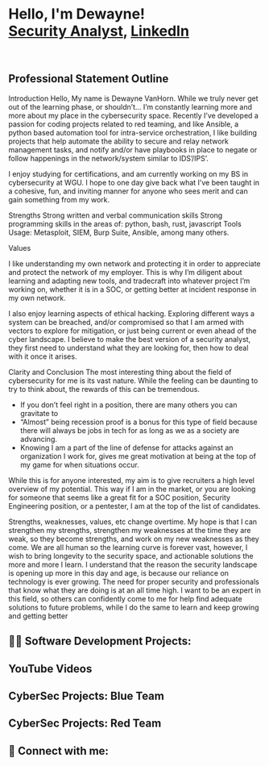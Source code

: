 <!--
**clockwork360/clockwork360** is a ✨ _special_ ✨ repository because its `README.md` (this file) appears on your GitHub profile.
-->

<h1>Hello, I'm Dewayne! <br/><a href="https://github.com/clockwork360">Security Analyst</a>, <a href="https://www.linkedin.com/in/dewayne-vanhorn-5244ab80/">LinkedIn</a></h1>

<br/><h2>Professional Statement Outline</h2>
Introduction
Hello,
My name is Dewayne VanHorn.
While we truly never get out of the learning phase, or shouldn’t… I’m constantly learning more and more about my place in the cybersecurity space. Recently I’ve developed a passion for coding projects related to red teaming, and like Ansible, a python based automation tool for intra-service orchestration, I like building projects that help automate the ability to secure and relay network management tasks, and notify and/or have playbooks in place to negate or follow happenings in the network/system similar to IDS’/IPS’.

I enjoy studying for certifications, and am currently  working on my BS in cybersecurity at WGU. I hope to one day give back what I’ve been taught in a cohesive, fun, and inviting manner for anyone who sees merit and can gain something from my work. 


Strengths
Strong written and verbal communication skills
Strong programming skills in the areas of: python, bash, rust, javascript
Tools Usage: Metasploit, SIEM, Burp Suite, Ansible, among many others. 


Values

I like understanding my own network and protecting it in order to appreciate and protect the network of my employer. This is why I’m diligent about learning and adapting new tools, and tradecraft into whatever project I’m working on, whether it is in a SOC, or getting better at incident response in my own network.

I also enjoy learning aspects of ethical hacking. Exploring different ways a system can be breached, and/or compromised so that I am armed with vectors to explore for mitigation, or just being current or even ahead of the cyber landscape. I believe to make the best version of a security analyst, they first need to understand what they are looking for, then how to deal with it once it arises. 


Clarity and Conclusion
The most interesting thing about the field of cybersecurity for me is its vast nature. While the feeling can be daunting to try to think about, the rewards of this can be tremendous. 
- If you don’t feel right in a position, there are many others you can gravitate to
-  “Almost” being recession proof is a bonus for this type of field because there will always be jobs in tech for as long as we as a society are advancing.
- Knowing I am a part of the line of defense for attacks against an organization I work for, gives me great motivation at being at the top of my game for when situations occur.  

While this is for anyone interested, my aim is to give recruiters a high level overview of my potential. This way if I am in the market, or you are looking for someone that seems like a great fit for a SOC position, Security Engineering position, or a pentester, I am at the top of the list of candidates. 


Strengths, weaknesses, values, etc change overtime. My hope is that I can strengthen my strengths, strengthen my weaknesses at the time they are weak, so they become strengths, and work on my new weaknesses as they come. We are all human so the learning curve is forever vast, however, I wish to bring longevity to the security space, and actionable solutions the more and more I learn. I understand that the reason the security landscape is opening up more in this day and age, is because our reliance on technology is ever growing. The need for proper security and professionals that know what they are doing is at an all time high. I want to be an expert in this field, so others can confidently come to me for help find adequate solutions to future problems, while I do the same to learn and keep growing and getting better 




<h2>👨‍💻 Software Development Projects:</h2>
<!--
- <b>Data Structures and Algorithms Practice (AlgoExpert)</b>
  - [Praciting DS & Algos in Python](https://github.com/joshmadakor1/Algorithms-Practice)
- <b>Full Stack Web App (React, NodeJS, Azure, and Machine Learning Components)</b>
  - [Image Analysis Middleware](https://github.com/joshmadakor1/4chan-Image-Analysis-Middleware-C964) <b><i>(Potentially NSFW)</b></i>
- <b>PowerShell</b>
  - [Windows EventLog: Failed RDP Logins Source IP to full GeoData Conversion](https://github.com/joshmadakor1/Sentinel-Lab)
  - [JWipe (Disk Wiping Utility)](https://github.com/joshmadakor1/Jwipe.PowerShell)
  - [Active Directory Bulk User Creation](https://github.com/joshmadakor1/AD_PS)
  - [FIM (File Integrity Monitor)](https://github.com/joshmadakor1/PowerShell-Integrity-FIM)
- <b>C# (.NET Desktop Applications)</b>
  - [Ransomware Proof of Concept (Encrypter)](https://github.com/joshmadakor1/EncrypterPOC)
  - [Ransomware Proof of Concept (Decrypter)](https://github.com/joshmadakor1/DecrypterPOC)
  - [Keylogger with Email Capability](https://github.com/joshmadakor1/Key-Logger-With-Email)
- <b>Python</b>
  - [Package Delivery Application (Datastructures and Algorithms Demo)](https://github.com/joshmadakor1/Package-Delivery-Pathfinding-Algorithm)
-->

<h2>YouTube Videos</h2>
<!--
- [How to get into Cybersecurity Starting From Zero](https://www.youtube.com/watch?v=a83ASGn_V_s)
- [A Day in the Life of a Cybersecurity Anayst](https://www.youtube.com/watch?v=uHy3oM7NnoU)
- [How to Create a KeyLogger (C#)](https://www.youtube.com/watch?v=N-L9hklSlNk)
- [Ransomware Demonstration (C#)](https://www.youtube.com/watch?v=OfvdQeh79s0)
- [Is WGU Legit?](https://www.youtube.com/watch?v=E2MwRWxDBkA)
-->

<h2>CyberSec Projects: Blue Team</h2>

<h2>CyberSec Projects: Red Team</h2>

<h2> 🤳 Connect with me:</h2>

<!--
[<img align="left" alt="JoshMadakor | YouTube" width="22px" src="https://cdn.jsdelivr.net/npm/simple-icons@v3/icons/youtube.svg" />][youtube]
[<img align="left" alt="JoshMadakor | Twitter" width="22px" src="https://cdn.jsdelivr.net/npm/simple-icons@v3/icons/twitter.svg" />][twitter]
[<img align="left" alt="JoshMadakor | LinkedIn" width="22px" src="https://cdn.jsdelivr.net/npm/simple-icons@v3/icons/linkedin.svg" />][linkedin]
[<img align="left" alt="JoshMadakor | Instagram" width="22px" src="https://cdn.jsdelivr.net/npm/simple-icons@v3/icons/instagram.svg" />][instagram]

[twitter]: https://twitter.com/joshmadakor
[youtube]: https://www.youtube.com/c/joshmadakor
[instagram]: https://www.instagram.com/joshmadakor/
[linkedin]: https://linkedin.com/in/joshmadakor
-->
